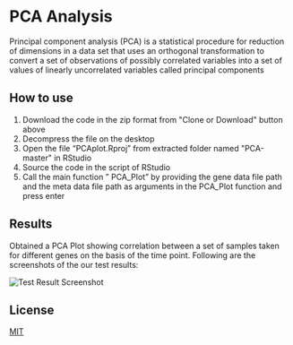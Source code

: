 # PCA Analysis

Principal component analysis (PCA) is a statistical procedure for reduction of dimensions in a data set that uses an orthogonal transformation to convert a set of observations of possibly correlated variables into a set of values of linearly uncorrelated variables called principal components

## How to use

1. Download the code in the zip format from "Clone or Download" button above
2. Decompress the file on the desktop
3. Open the file “PCAplot.Rproj” from extracted folder named "PCA-master" in RStudio
4. Source the code in the script of RStudio
5. Call the main function ” PCA_Plot” by providing the gene data file path and the meta data file path as arguments in the PCA_Plot function and press enter

## Results

Obtained a PCA Plot showing correlation between a set of samples taken for different genes on the basis of the time point. Following are the screenshots of the our test results:

![Test Result Screenshot](https://i.imgur.com/1ibXhRj.jpg)

## License

[MIT](https://github.com/Abhishekdohare/PCA/blob/master/LICENSE.md)
